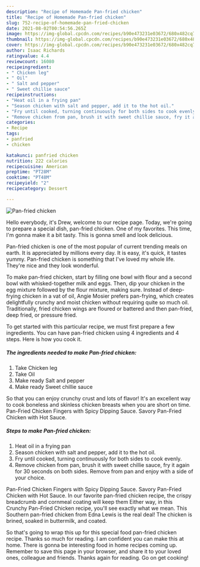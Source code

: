 ```yaml
---
description: "Recipe of Homemade Pan-fried chicken"
title: "Recipe of Homemade Pan-fried chicken"
slug: 752-recipe-of-homemade-pan-fried-chicken
date: 2021-08-02T00:54:56.265Z
image: https://img-global.cpcdn.com/recipes/b90e473231e03672/680x482cq70/pan-fried-chicken-recipe-main-photo.jpg
thumbnail: https://img-global.cpcdn.com/recipes/b90e473231e03672/680x482cq70/pan-fried-chicken-recipe-main-photo.jpg
cover: https://img-global.cpcdn.com/recipes/b90e473231e03672/680x482cq70/pan-fried-chicken-recipe-main-photo.jpg
author: Isaac Richards
ratingvalue: 4.4
reviewcount: 16080
recipeingredient:
- " Chicken leg"
- " Oil"
- " Salt and pepper"
- " Sweet chillie sauce"
recipeinstructions:
- "Heat oil in a frying pan"
- "Season chicken with salt and pepper, add it to the hot oil."
- "Fry until cooked, turning continuously for both sides to cook evenly."
- "Remove chicken from pan, brush it with sweet chillie sauce, fry it again for 30 seconds on both sides. Remove from pan and enjoy with a side of your choice."
categories:
- Recipe
tags:
- panfried
- chicken

katakunci: panfried chicken 
nutrition: 222 calories
recipecuisine: American
preptime: "PT28M"
cooktime: "PT48M"
recipeyield: "2"
recipecategory: Dessert

---
```



![Pan-fried chicken](https://img-global.cpcdn.com/recipes/b90e473231e03672/680x482cq70/pan-fried-chicken-recipe-main-photo.jpg)

Hello everybody, it's Drew, welcome to our recipe page. Today, we're going to prepare a special dish, pan-fried chicken. One of my favorites. This time, I'm gonna make it a bit tasty. This is gonna smell and look delicious.

Pan-fried chicken is one of the most popular of current trending meals on earth. It is appreciated by millions every day. It is easy, it's quick, it tastes yummy. Pan-fried chicken is something that I've loved my whole life. They're nice and they look wonderful.

To make pan-fried chicken, start by filling one bowl with flour and a second bowl with whisked-together milk and eggs. Then, dip your chicken in the egg mixture followed by the flour mixture, making sure. Instead of deep-frying chicken in a vat of oil, Angie Mosier prefers pan-frying, which creates delightfully crunchy and moist chicken without requiring quite so much oil. Traditionally, fried chicken wings are floured or battered and then pan-fried, deep fried, or pressure fried.


To get started with this particular recipe, we must first prepare a few ingredients. You can have pan-fried chicken using 4 ingredients and 4 steps. Here is how you cook it.

<!--inarticleads1-->

##### The ingredients needed to make Pan-fried chicken:

1. Take  Chicken leg
1. Take  Oil
1. Make ready  Salt and pepper
1. Make ready  Sweet chillie sauce


So that you can enjoy crunchy crust and lots of flavor! It&#39;s an excellent way to cook boneless and skinless chicken breasts when you are short on time. Pan-Fried Chicken Fingers with Spicy Dipping Sauce. Savory Pan-Fried Chicken with Hot Sauce. 

<!--inarticleads2-->

##### Steps to make Pan-fried chicken:

1. Heat oil in a frying pan
1. Season chicken with salt and pepper, add it to the hot oil.
1. Fry until cooked, turning continuously for both sides to cook evenly.
1. Remove chicken from pan, brush it with sweet chillie sauce, fry it again for 30 seconds on both sides. Remove from pan and enjoy with a side of your choice.


Pan-Fried Chicken Fingers with Spicy Dipping Sauce. Savory Pan-Fried Chicken with Hot Sauce. In our favorite pan-fried chicken recipe, the crispy breadcrumb and cornmeal coating will keep them Either way, in this Crunchy Pan-Fried Chicken recipe, you&#39;ll see exactly what we mean. This Southern pan-fried chicken from Edna Lewis is the real deal! The chicken is brined, soaked in buttermilk, and coated. 

So that's going to wrap this up for this special food pan-fried chicken recipe. Thanks so much for reading. I am confident you can make this at home. There is gonna be interesting food in home recipes coming up. Remember to save this page in your browser, and share it to your loved ones, colleague and friends. Thanks again for reading. Go on get cooking!
